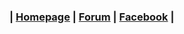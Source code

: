 ### | [Homepage](https://www.kodiman.net/) | [Forum](https://forum.kodiman.eu/forum/) | [Facebook](https://www.facebook.com/groups/hskde/) | 
